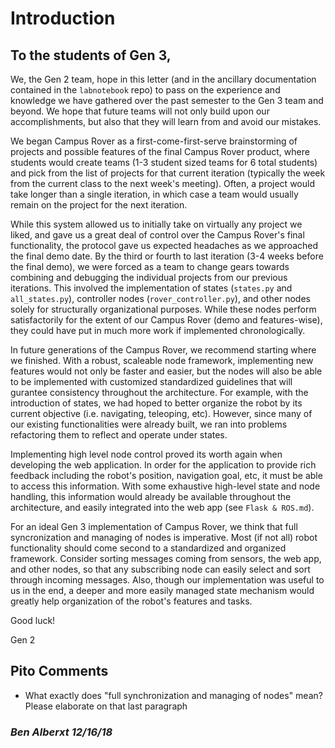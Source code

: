 # Introduction

## To the students of Gen 3,

We, the Gen 2 team, hope in this letter \(and in the ancillary documentation contained in the `labnotebook` repo\) to pass on the experience and knowledge we have gathered over the past semester to the Gen 3 team and beyond. We hope that future teams will not only build upon our accomplishments, but also that they will learn from and avoid our mistakes.

We began Campus Rover as a first-come-first-serve brainstorming of projects and possible features of the final Campus Rover product, where students would create teams \(1-3 student sized teams for 6 total students\) and pick from the list of projects for that current iteration \(typically the week from the current class to the next week's meeting\). Often, a project would take longer than a single iteration, in which case a team would usually remain on the project for the next iteration.

While this system allowed us to initially take on virtually any project we liked, and gave us a great deal of control over the Campus Rover's final functionality, the protocol gave us expected headaches as we approached the final demo date. By the third or fourth to last iteration \(3-4 weeks before the final demo\), we were forced as a team to change gears towards combining and debugging the individual projects from our previous iterations. This involved the implementation of states \(`states.py` and `all_states.py`\), controller nodes \(`rover_controller.py`\), and other nodes solely for structurally organizational purposes. While these nodes perform satisfactorily for the extent of our Campus Rover \(demo and features-wise\), they could have put in much more work if implemented chronologically.

In future generations of the Campus Rover, we recommend starting where we finished. With a robust, scaleable node framework, implementing new features would not only be faster and easier, but the nodes will also be able to be implemented with customized standardized guidelines that will gurantee consistency throughout the architecture. For example, with the introduction of states, we had hoped to better organize the robot by its current objective \(i.e. navigating, teleoping, etc\). However, since many of our existing functionalities were already built, we ran into problems refactoring them to reflect and operate under states.

Implementing high level node control proved its worth again when developing the web application. In order for the application to provide rich feedback including the robot's position, navigation goal, etc, it must be able to access this information. With some exhaustive high-level state and node handling, this information would already be available throughout the architecture, and easily integrated into the web app \(see `Flask & ROS.md`\).

For an ideal Gen 3 implementation of Campus Rover, we think that full syncronization and managing of nodes is imperative. Most \(if not all\) robot functionality should come second to a standardized and organized framework. Consider sorting messages coming from sensors, the web app, and other nodes, so that any subscribing node can easily select and sort through incoming messages. Also, though our implementation was useful to us in the end, a deeper and more easily managed state mechanism would greatly help organization of the robot's features and tasks.

Good luck!

Gen 2

## Pito Comments

* What exactly does "full synchronization and managing of nodes" mean? Please elaborate on that last paragraph

### _Ben Alberxt 12/16/18_

